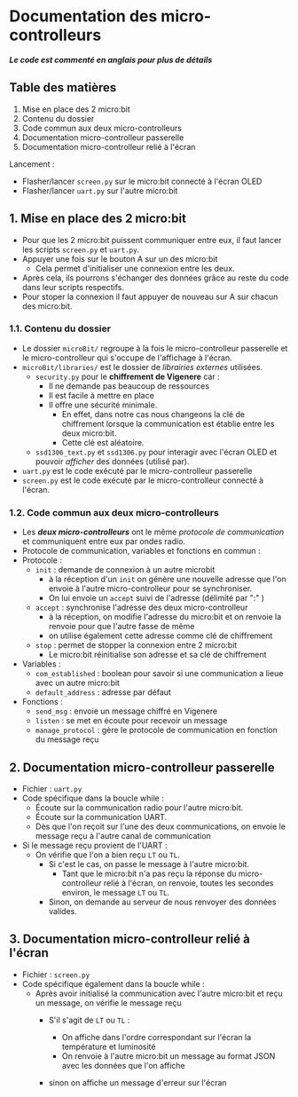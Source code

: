 # Documentation des micro-controlleurs

***Le code est commenté en anglais pour plus de détails***

## Table des matières
1. Mise en place des 2 micro:bit
  1. Contenu du dossier
  2. Code commun aux deux micro-controlleurs
2. Documentation micro-controlleur passerelle
3. Documentation micro-controlleur relié à l'écran

Lancement : 
- Flasher/lancer ```screen.py``` sur le micro:bit connecté à l'écran OLED
- Flasher/lancer ```uart.py``` sur l'autre micro:bit

## 1. Mise en place des 2 micro:bit

- Pour que les 2 micro:bit puissent communiquer entre eux, il faut lancer les scripts ```screen.py``` et ```uart.py```.
- Appuyer une fois sur le bouton A sur un des micro:bit
  - Cela permet d'initialiser une connexion entre les deux.
- Après cela, ils pourrons s'échanger des données grâce au reste du code dans leur scripts respectifs.
- Pour stoper la connexion il faut appuyer de nouveau sur A sur chacun des micro:bit.

### 1.1. Contenu du dossier 

- Le dossier ```microBit/``` regroupe à la fois le micro-controlleur passerelle et le micro-controlleur qui s'occupe de l'affichage à l'écran.
- ```microBit/libraries/``` est le dossier de *librairies externes* utilisées.
  - ```security.py``` pour le **chiffrement de Vigenere** car :
      * Il ne demande pas beaucoup de ressources
      * Il est facile à mettre en place
      * Il offre une sécurité minimale. 
        * En effet, dans notre cas nous changeons la clé de chiffrement lorsque la communication est établie entre les deux micro:bit.
        * Cette clé est aléatoire.
  - ```ssd1306_text.py``` et ```ssd1306.py``` pour interagir avec l'écran OLED et pouvoir *afficher* des données (utilisé par).
- ```uart.py``` est le code exécuté par le micro-controlleur passerelle
- ```screen.py``` est le code exécuté par le micro-controlleur connecté à l'écran.

### 1.2. Code commun aux deux micro-controlleurs

- Les ***deux micro-controlleurs*** ont le même *protocole de communication* et communiquent entre eux par ondes radio.
- Protocole de communication, variables et fonctions en commun : 
- Protocole :
    - ```init``` : demande de connexion à un autre microbit
      - à la réception d'un ```init``` on génère une nouvelle adresse que l'on envoie à l'autre micro-controlleur pour se synchroniser.
      - On lui envoie un ```accept``` suivi de l'adresse (délimité par ":" )
    - ```accept``` :  synchronise l'adresse des deux micro-controlleur
      - à la réception, on modifie l'adresse du micro:bit et on renvoie la renvoie pour que l'autre fasse de même
      - on utilise également cette adresse comme clé de chiffrement
    - ```stop``` : permet de stopper la connexion entre 2 micro:bit
      - Le micro:bit réinitialise son adresse et sa clé de chiffrement
- Variables :
  - ```com_established``` : boolean pour savoir si une communication a lieue avec un autre micro:bit
  - ```default_address``` : adresse par défaut
- Fonctions :
  - ```send_msg``` : envoie un message chiffré en Vigenere
  - ```listen``` : se met en écoute pour recevoir un message
  - ```manage_protocol``` : gère le protocole de communication en fonction du message reçu

## 2. Documentation micro-controlleur passerelle

- Fichier : ```uart.py```
- Code spécifique dans la boucle while :
  - Écoute sur la communication radio pour l'autre micro:bit.
  - Écoute sur la communication UART.
  - Dès que l'on reçoit sur l'une des deux communications, on envoie le message reçu à l'autre canal de communication
- Si le message reçu provient de l'UART :
  - On vérifie que l'on a bien reçu ```LT``` ou ```TL```.
    - Si c'est le cas, on passe le message à l'autre micro:bit.
      - Tant que le micro:bit n'a pas reçu la réponse du micro-controlleur relié à l'écran, on renvoie, toutes les secondes environ, le message ```LT``` ou ```TL```.
    - Sinon, on demande au serveur de nous renvoyer des données valides.

## 3. Documentation micro-controlleur relié à l'écran

- Fichier : ```screen.py```
- Code spécifique également dans la boucle while :
  - Après avoir initialisé la communication avec l'autre micro:bit et reçu un message, on vérifie le message reçu
    - S'il s'agit de ```LT``` ou ```TL``` :
      -  On affiche dans l'ordre correspondant sur l'écran la température et luminosité
      -  On renvoie à l'autre micro:bit un message au format JSON avec les données que l'on affiche
   
    - sinon on affiche un message d'erreur sur l'écran